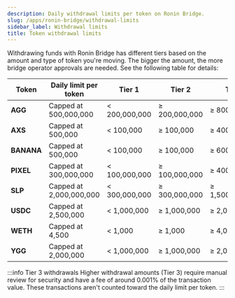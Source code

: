 ```yaml
---
description: Daily withdrawal limits per token on Ronin Bridge.
slug: /apps/ronin-bridge/withdrawal-limits
sidebar_label: Withdrawal limits
title: Token withdrawal limits
---
```


Withdrawing funds with Ronin Bridge has different tiers based on the amount and type of token you're moving. The bigger the amount, the more bridge operator approvals are needed. See the following table for details:

| Token       | Daily limit per token | Tier 1 | Tier 2 | Tier 3 |
| ------ | --------- | ------- | ------------- | ----------- |
| **AGG** | Capped at 500,000,000 | < 200,000,000 | ≥ 200,000,000 | ≥ 800,000,000 |
| **AXS** | Capped at 500,000 | < 100,000 | ≥ 100,000 | ≥ 400,000 |
| **BANANA** | Capped at 500,000 | < 100,000 | ≥ 100,000 | ≥ 600,000 |
| **PIXEL** | Capped at 300,000,000 | < 100,000,000 | ≥ 100,000,000 | ≥ 400,000,000 |
| **SLP** | Capped at 2,000,000,000 | < 300,000,000 | ≥ 300,000,000 | ≥ 1,500,000,000 |
| **USDC** | Capped at 2,500,000 | < 1,000,000 | ≥ 1,000,000 | ≥ 2,000,000 |
| **WETH** | Capped at 4,500 | < 1,000 | ≥ 1,000 | ≥ 4,000 |
| **YGG** | Capped at 2,000,000 | < 1,000,000 | ≥ 1,000,000 | ≥ 2,000,000 |

:::info Tier 3 withdrawals
Higher withdrawal amounts (Tier 3) require manual review for security and have a fee of around 0.001% of the transaction value. These transactions aren't counted toward the daily limit per token.
:::
